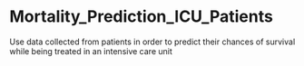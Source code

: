 # Mortality_Prediction_ICU_Patients
Use data collected from patients in order to predict their chances of survival while being treated in an intensive care unit 
